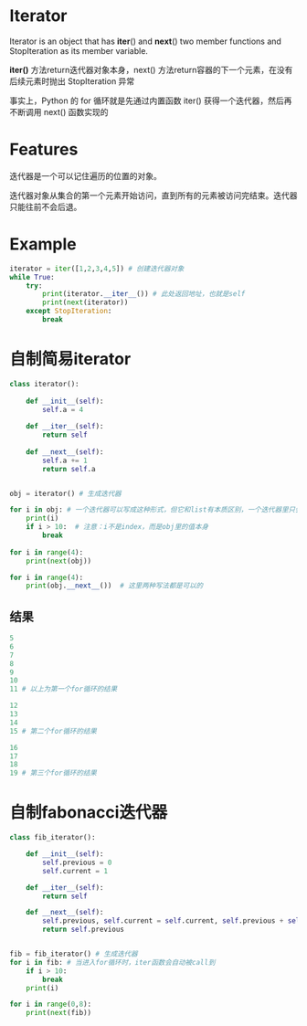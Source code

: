 # Iterator
Iterator is an object that has __iter__() and __next__() two member functions and StopIteration as its member variable.

__iter()__ 方法return迭代器对象本身，next() 方法return容器的下一个元素，在没有后续元素时抛出 StopIteration 异常

事实上，Python 的 for 循环就是先通过内置函数 iter() 获得一个迭代器，然后再不断调用 next() 函数实现的

# Features
迭代器是一个可以记住遍历的位置的对象。

迭代器对象从集合的第一个元素开始访问，直到所有的元素被访问完结束。迭代器只能往前不会后退。

# Example
```py
iterator = iter([1,2,3,4,5]) # 创建迭代器对象
while True:
    try:
        print(iterator.__iter__()) # 此处返回地址，也就是self
        print(next(iterator))
    except StopIteration:
        break
```

# 自制简易iterator
```py
class iterator():
    
    def __init__(self):
        self.a = 4
    
    def __iter__(self):
        return self
    
    def __next__(self):
        self.a += 1
        return self.a 


obj = iterator() # 生成迭代器

for i in obj: # 一个迭代器可以写成这种形式，但它和list有本质区别，一个迭代器里只会有一个值（在这里），只是因为这个实例是iterable的，所以可以写成                      # for循环的形式，实例如果自带iter的函数都可以看成是iterable的
    print(i)
    if i > 10:  # 注意：i不是index，而是obj里的值本身
        break
    
for i in range(4):
    print(next(obj))

for i in range(4):
    print(obj.__next__())  # 这里两种写法都是可以的
```
## 结果
```py
5
6
7
8
9
10
11 # 以上为第一个for循环的结果

12
13
14
15 # 第二个for循环的结果

16
17
18
19 # 第三个for循环的结果
```

# 自制fabonacci迭代器
```py
class fib_iterator():

    def __init__(self):
        self.previous = 0
        self.current = 1

    def __iter__(self):
        return self

    def __next__(self):
        self.previous, self.current = self.current, self.previous + self.current
        return self.previous


fib = fib_iterator() # 生成迭代器
for i in fib: # 当进入for循环时，iter函数会自动被call到
    if i > 10:
        break
    print(i)

for i in range(0,8):
    print(next(fib))
    
```
    
